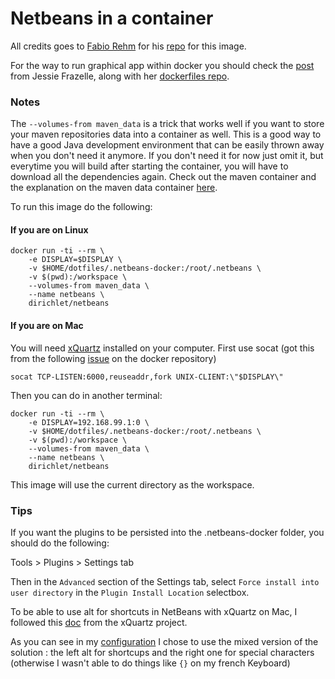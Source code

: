 # Netbeans in a container

All credits goes to [Fabio Rehm](https://github.com/fgrehm) for his [repo](https://github.com/fgrehm/docker-netbeans) for this image.

For the way to run graphical app within docker you should check the [post](https://blog.jessfraz.com/post/docker-containers-on-the-desktop/) from Jessie Frazelle, along with her [dockerfiles repo](https://github.com/jfrazelle/dockerfiles).

### Notes

The `--volumes-from maven_data` is a trick that works well if you want to store your maven repositories data into a container as well.
This is a good way to have a good Java development environment that can be easily thrown away when you don't need it anymore.
If you don't need it for now just omit it, but everytime you will build after starting the container, you will have to download all the dependencies again.
Check out the maven container and the explanation on the maven data container [here](https://github.com/evermax/maven-docker).

To run this image do the following:
#### If you are on Linux
```
docker run -ti --rm \
    -e DISPLAY=$DISPLAY \
    -v $HOME/dotfiles/.netbeans-docker:/root/.netbeans \
    -v $(pwd):/workspace \
    --volumes-from maven_data \
    --name netbeans \
    dirichlet/netbeans
```

#### If you are on Mac
You will need [xQuartz](http://www.xquartz.org) installed on your computer.
First use socat (got this from the following [issue](https://github.com/docker/docker/issues/8710) on the docker repository)
```
socat TCP-LISTEN:6000,reuseaddr,fork UNIX-CLIENT:\"$DISPLAY\"
```

Then you can do in another terminal:
```
docker run -ti --rm \
    -e DISPLAY=192.168.99.1:0 \
    -v $HOME/dotfiles/.netbeans-docker:/root/.netbeans \
    -v $(pwd):/workspace \
    --volumes-from maven_data \
    --name netbeans \
    dirichlet/netbeans
```

This image will use the current directory as the workspace.

### Tips
If you want the plugins to be persisted into the .netbeans-docker folder, you should do the following:

Tools > Plugins > Settings tab

Then in the `Advanced` section of the Settings tab, select `Force install into user directory` in the `Plugin Install Location` selectbox.


To be able to use alt for shortcuts in NetBeans with xQuartz on Mac, I followed this [doc](https://xquartz.macosforge.org/trac/wiki/KeyboardMapping) from the xQuartz project.

As you can see in my [configuration](https://github.com/evermax/dotfiles/blob/master/.Xmodmap) I chose to use the mixed version of the solution : the left alt for shortcups and the right one for special characters (otherwise I wasn't able to do things like `{}` on my french Keyboard)
